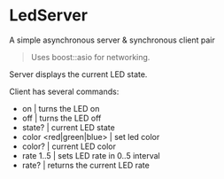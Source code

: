 # LedServer
A simple asynchronous server &amp; synchronous client pair

> Uses boost::asio for networking.

Server displays the current LED state.


Client has several commands:
- on     | turns the LED on
- off    | turns the LED off
- state? | current LED state
- color <red|green|blue>    | set led color
- color? | current LED color
- rate 1..5 | sets LED rate in 0..5 interval
- rate?  | returns the current LED rate
